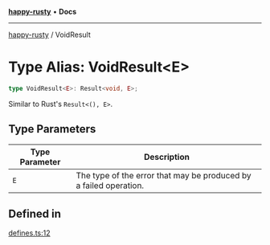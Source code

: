 [**happy-rusty**](../README.md) • **Docs**

***

[happy-rusty](../README.md) / VoidResult

# Type Alias: VoidResult\<E\>

```ts
type VoidResult<E>: Result<void, E>;
```

Similar to Rust's `Result<(), E>`.

## Type Parameters

| Type Parameter | Description |
| ------ | ------ |
| `E` | The type of the error that may be produced by a failed operation. |

## Defined in

[defines.ts:12](https://github.com/JiangJie/happy-rusty/blob/6efe20969984552f52d79aee092bb6925a077fe7/src/enum/defines.ts#L12)

